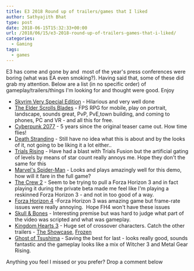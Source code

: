 ```yaml
---
title: E3 2018 Round up of trailers/games that I liked
author: Sathyajith Bhat
type: post
date: 2018-06-15T15:32:33+00:00
url: /2018/06/15/e3-2018-round-up-of-trailers-games-that-i-liked/
categories:
  - Gaming
tags:
  - games
---
```

E3 has come and gone by and  most of the year's press conferences were boring (what was EA even smoking?). Having said that, some of these did grab my attention. Below are a list (in no specific order) of gameplay/trailers/things I'm looking for and thought were good. Enjoy



  * <a href="https://www.youtube.com/watch?v=FnEW6dX_BmU" target="_blank" rel="noopener">Skyrim Very Special Edition</a> - Hilarious and very well done
  * <a href="https://www.youtube.com/watch?v=E9gGPR6wOQo" target="_blank" rel="noopener">The Elder Scrolls Blades</a> - FPS RPG for mobile, play on portrait, landscape, sounds great, PvP, PvE,town building, and coming to phones, PC and VR - and all this for free.
  * <a href="https://www.youtube.com/watch?v=8X2kIfS6fb8" target="_blank" rel="noopener">Cyberpunk 2077</a> - 5 years since the original teaser came out. How time flies!
  * <a href="https://www.youtube.com/watch?v=rP3UngLFou4" target="_blank" rel="noopener">Death Stranding</a> - Still have no idea what this is about and by the looks of it, not going to be liking it a lot either..
  * <a href="https://www.youtube.com/watch?v=Su6Ax0-Hvrk" target="_blank" rel="noopener">Trials Rising</a> - Have had a blast with Trials Fusion but the artificial gating of levels by means of star count really annoys me. Hope they don't the same for this
  * <a href="https://www.youtube.com/watch?v=X3ricWI0KHE" target="_blank" rel="noopener">Marvel's Spider-Man</a> - Looks and plays amazingly well for this demo, how will it fare in the full game?
  * <a href="https://www.youtube.com/watch?v=lOlftALp74g" target="_blank" rel="noopener">The Crew 2</a> - Seem to be trying to pull a Forza Horizon 3 and in fact playing it during the private beta made me feel like I'm playing a reskinned Forza Horizon 3 - and not in too good of a way.
  * <a href="https://www.youtube.com/watch?v=dGl00hItvbw" target="_blank" rel="noopener">Forza Horizon 4</a> -Forza Horizon 3 was amazing game but frame-rate issues were really annoying.  Hope FH4 won't have these issues
  * <a href="https://www.youtube.com/watch?v=TSqGEwYUzfI" target="_blank" rel="noopener">Skull & Bones</a> - Interesting premise but was hard to judge what part of the video was scripted and what was gameplay.
  * <a href="https://www.youtube.com/watch?v=fn5WNxy-Wcw" target="_blank" rel="noopener">Kingdom Hearts 3</a> - Huge set of crossover characters. Catch the other trailers - <a href="https://www.youtube.com/watch?v=GWlKEM3m2EE" target="_blank" rel="noopener">The Showcase</a>, <a href="https://www.youtube.com/watch?v=gPtU_-N6dMg" target="_blank" rel="noopener">Frozen</a>
  * <a href="https://www.youtube.com/watch?v=kSAvzeopPC8" target="_blank" rel="noopener">Ghost of Tsushima</a> - Saving the best for last - looks really good, sounds fantastic and the gameplay looks like a mix of Witcher 3 and Metal Gear Rising.

Anything you feel I missed or you prefer? Drop a comment below
